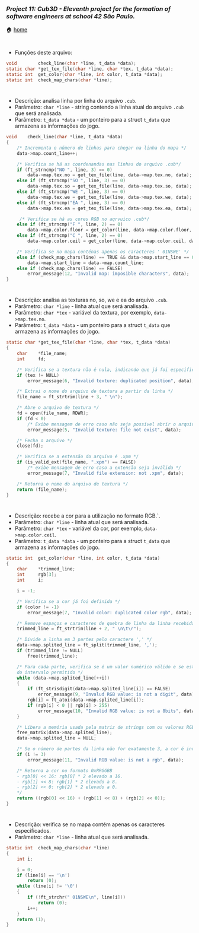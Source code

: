### _Project 11: Cub3D - Eleventh project for the formation of software engineers at school 42 São Paulo._

🏠 [home](https://github.com/Vinicius-Santoro/42-formation-lvl2-11.cub3d)

<h1></h1>

- Funções deste arquivo:
```c
void		check_line(char *line, t_data *data);
static char	*get_tex_file(char *line, char *tex, t_data *data);
static int	get_color(char *line, int color, t_data *data);
static int	check_map_chars(char *line);
```

<h1></h1>

- Descrição: analisa linha por linha do arquivo `.cub`.
- Parâmetro: `char *line` - string contendo a linha atual do arquivo `.cub` que
será analisada.
- Parâmetro: `t_data *data` - um ponteiro para a struct `t_data` que armazena as
informações do jogo.
```c
void	check_line(char *line, t_data *data)
{
    /* Incrementa o número de linhas para chegar na linha do mapa */
	data->map.count_line++;

    /* Verifica se há as coordenandas nas linhas do arquivo .cub*/
	if (ft_strncmp("NO ", line, 3) == 0)
		data->map.tex.no = get_tex_file(line, data->map.tex.no, data);
	else if (ft_strncmp("SO ", line, 3) == 0)
		data->map.tex.so = get_tex_file(line, data->map.tex.so, data);
	else if (ft_strncmp("WE ", line, 3) == 0)
		data->map.tex.we = get_tex_file(line, data->map.tex.we, data);
	else if (ft_strncmp("EA ", line, 3) == 0)
		data->map.tex.ea = get_tex_file(line, data->map.tex.ea, data);

     /* Verifica se há as cores RGB no aqrvuico .cub*/
	else if (ft_strncmp("F ", line, 2) == 0)
		data->map.color.floor = get_color(line, data->map.color.floor, data);
	else if (ft_strncmp("C ", line, 2) == 0)
		data->map.color.ceil = get_color(line, data->map.color.ceil, data);

    /* Verifica se no mapa conténas apenas os caracteres ' 01NSWE' */
	else if (check_map_chars(line) == TRUE && data->map.start_line == 0)
		data->map.start_line = data->map.count_line;
	else if (check_map_chars(line) == FALSE)
		error_message(12, "Invalid map: imposible characters", data);
}
```

<h1></h1>

- Descrição: analisa as texturas no, so, we e ea do arquivo  `.cub`.
- Parâmetro: `char *line` - linha atual que será analisada.
- Parâmetro: `char *tex` - variável da textura, por exemplo, `data->map.tex.no`.
- Parâmetro: `t_data *data` - um ponteiro para a struct `t_data` que armazena as
informações do jogo.
```c
static char	*get_tex_file(char *line, char *tex, t_data *data)
{
	char	*file_name;
	int		fd;

	/* Verifica se a textura não é nula, indicando que já foi especificada antes */
	if (tex != NULL)
		error_message(6, "Invalid texture: duplicated position", data);

	/* Extrai o nome do arquivo de textura a partir da linha */
	file_name = ft_strtrim(line + 3, " \n");

	/* Abre o arquivo de textura */
	fd = open(file_name, RDWR);
	if (fd < 0)
		/* Exibe mensagem de erro caso não seja possível abrir o arquivo */
		error_message(5, "Invalid texture: file not exist", data);

	/* Fecha o arquivo */
	close(fd);

	/* Verifica se a extensão do arquivo é .xpm */
	if (is_valid_ext(file_name, ".xpm") == FALSE)
		/* exibe mensagem de erro caso a extensão seja inválida */
		error_message(7, "Invalid file extension: not .xpm", data);

	/* Retorna o nome do arquivo de textura */
	return (file_name);
}

```

<h1></h1>

- Descrição: recebe a cor para a utilização no formato RGB.`.
- Parâmetro: `char *line` - linha atual que será analisada.
- Parâmetro: `char *tex` - variável da cor, por exemplo, `data->map.color.ceil`.
- Parâmetro: `t_data *data` - um ponteiro para a struct `t_data` que armazena as
informações do jogo.
```c
static int	get_color(char *line, int color, t_data *data)
{
	char	*trimmed_line;
	int		rgb[3];
	int		i;

    i = -1;

    /* Verifica se a cor já foi definida */
    if (color != -1)
        error_message(7, "Invalid color: duplicated color rgb", data);

    /* Remove espaços e caracteres de quebra de linha da linha recebida */
    trimmed_line = ft_strtrim(line + 2, " \n\t\r");

    /* Divide a linha em 3 partes pelo caractere ',' */
    data->map.splited_line = ft_split(trimmed_line, ',');
    if (trimmed_line != NULL)
        free(trimmed_line);

    /* Para cada parte, verifica se é um valor numérico válido e se está dentro
    do intervalo permitido */
    while (data->map.splited_line[++i])
    {
        if (ft_strisdigit(data->map.splited_line[i]) == FALSE)
            error_message(9, "Invalud RGB value: is not a digit", data);
        rgb[i] = ft_atoi(data->map.splited_line[i]);
        if (rgb[i] < 0 || rgb[i] > 255)
            error_message(10, "Invalid RGB value: is not a 8bits", data);
    }

    /* Libera a memória usada pela matriz de strings com os valores RGB */
    free_matrix(data->map.splited_line);
    data->map.splited_line = NULL;

    /* Se o número de partes da linha não for exatamente 3, a cor é inválida */
    if (i != 3)
        error_message(11, "Invalid RGB value: is not a rgb", data);

    /* Retorna a cor no formato 0xRRGGBB
    - rgb[0] << 16: rgb[0] * 2 elevado a 16.
    - rgb[1] << 8: rgb[1] * 2 elevado a 8.
    - rgb[2] << 0: rgb[2] * 2 elevado a 0.
    */
    return ((rgb[0] << 16) + (rgb[1] << 8) + (rgb[2] << 0));
}
```

<h1></h1>

- Descrição: verifica se no mapa contém apenas os caracteres especificados.
- Parâmetro: `char *line` - linha atual que será analisada.
```c
static int	check_map_chars(char *line)
{
	int	i;

	i = 0;
	if (line[i] == '\n')
		return (0);
	while (line[i] != '\0')
	{
		if (!ft_strchr(" 01NSWE\n", line[i]))
			return (0);
		i++;
	}
	return (1);
}
```